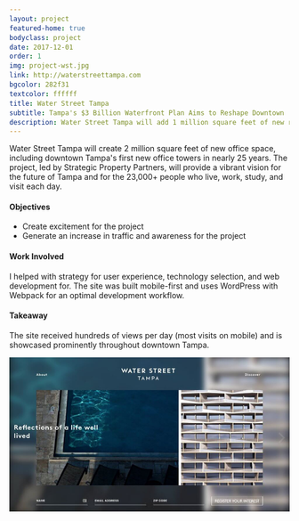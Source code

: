 ```yaml
---
layout: project
featured-home: true
bodyclass: project
date: 2017-12-01
order: 1
img: project-wst.jpg
link: http://waterstreettampa.com
bgcolor: 282f31
textcolor: ffffff
title: Water Street Tampa
subtitle: Tampa's $3 Billion Waterfront Plan Aims to Reshape Downtown
description: Water Street Tampa will add 1 million square feet of new retail, cultural, educational, and entertainment space at the street-level. I helped a project with global impact. 
---
```


Water Street Tampa will create 2 million square feet of new office space, including downtown Tampa's first new office towers in nearly 25 years. The project, led by  Strategic Property Partners, will provide a vibrant vision for the future of Tampa and for the 23,000+ people who live, work, study, and visit each day.


#### Objectives
* Create excitement for the project
* Generate an increase in traffic and awareness for the project

#### Work Involved
I helped with strategy for user experience, technology selection, and web development for. The site was built mobile-first and uses WordPress with Webpack for an optimal development workflow.

#### Takeaway
The site received hundreds of views per day (most visits on mobile) and is showcased prominently throughout downtown Tampa. 

![waterstreet homepage image](/assets/images/project-wst-home.jpg)
